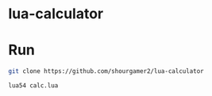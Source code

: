 # lua-calculator
# Run
```sh
git clone https://github.com/shourgamer2/lua-calculator
``` 
```sh
lua54 calc.lua
```

